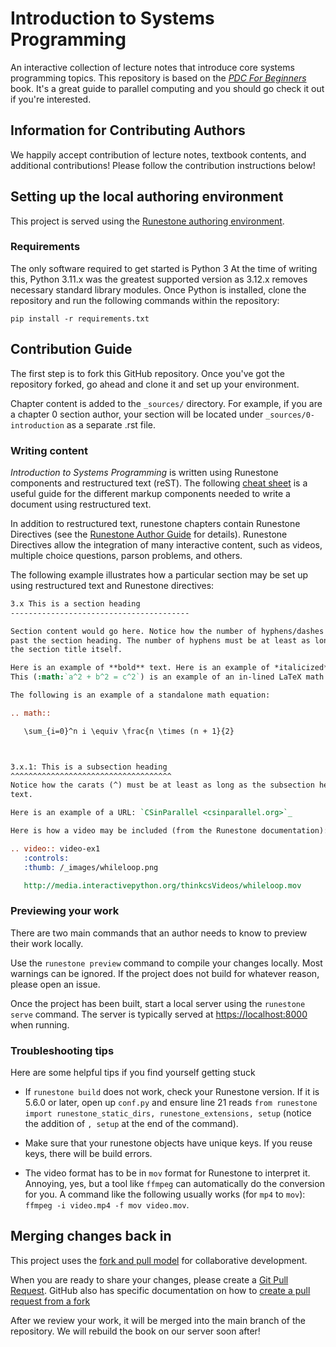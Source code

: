 # Introduction to Systems Programming

An interactive collection of lecture notes that introduce core systems programming topics.
This repository is based on the [_PDC For Beginners_](https://www.learnpdc.org/PDCBeginners/) book.
It's a great guide to parallel computing and you should go check it out if you're interested.

## Information for Contributing Authors

We happily accept contribution of lecture notes, textbook contents, and additional contributions!
Please follow the contribution instructions below!

## Setting up the local authoring environment

This project is served using the [Runestone authoring environment](https://github.com/RunestoneInteractive/rs).

### Requirements

The only software required to get started is Python 3
At the time of writing this, Python 3.11.x was the greatest supported version as 3.12.x removes necessary standard library modules.
Once Python is installed, clone the repository and run the following commands within the repository:

```
pip install -r requirements.txt
```

## Contribution Guide

The first step is to fork this GitHub repository.
Once you've got the repository forked, go ahead and clone it and set up your environment.

Chapter content is added to the `_sources/` directory. For example, if you are
a chapter 0 section author, your section will be located under
`_sources/0-introduction` as a separate .rst file.

### Writing content

_Introduction to Systems Programming_ is written using Runestone components and restructured
text (reST).
The following [cheat sheet](http://openalea.gforge.inria.fr/doc/openalea/doc/_build/html/source/sphinx/rest_syntax.html)
is a useful guide for the different markup components needed to write a document using restructured text.

In addition to restructured text, runestone chapters contain Runestone
Directives (see the
[Runestone Author Guide](https://runestone.academy/runestone/static/authorguide/index.html)
for details).
Runestone Directives allow the integration of many interactive
content, such as videos, multiple choice questions, parson problems, and others.

The following example illustrates how a particular section may be set up using
restructured text and Runestone directives:

```rst
3.x This is a section heading
----------------------------------------

Section content would go here. Notice how the number of hyphens/dashes extends
past the section heading. The number of hyphens must be at least as long as
the section title itself.

Here is an example of **bold** text. Here is an example of *italicized* text.
This (:math:`a^2 + b^2 = c^2`) is an example of an in-lined LaTeX math equation.

The following is an example of a standalone math equation:

.. math::

   \sum_{i=0}^n i \equiv \frac{n \times (n + 1}{2}



3.x.1: This is a subsection heading
^^^^^^^^^^^^^^^^^^^^^^^^^^^^^^^^^^^^
Notice how the carats (^) must be at least as long as the subsection heading
text.

Here is an example of a URL: `CSinParallel <csinparallel.org>`_

Here is how a video may be included (from the Runestone documentation):

.. video:: video-ex1
   :controls:
   :thumb: /_images/whileloop.png

   http://media.interactivepython.org/thinkcsVideos/whileloop.mov

```

### Previewing your work

There are two main commands that an author needs to know to preview
their work locally.

Use the `runestone preview` command to compile your changes locally. Most
warnings can be ignored. If the project does not build for whatever reason,
please open an issue.

Once the project has been built, start a local server using the `runestone serve` command.
The server is typically served at [https://localhost:8000](https://localhost:8000) when running.

### Troubleshooting tips

Here are some helpful tips if you find yourself getting stuck

- If `runestone build` does not work, check your Runestone version. If it
  is 5.6.0 or later, open up `conf.py` and ensure line 21 reads
  `from runestone import runestone_static_dirs, runestone_extensions, setup`
  (notice the addition of `, setup` at the end of the command).

- Make sure that your runestone objects have unique keys. If you reuse keys,
  there will be build errors.

- The video format has to be in `mov` format for Runestone to interpret it.
  Annoying, yes, but a tool like `ffmpeg` can automatically do the conversion
  for you. A command like the following usually works (for `mp4` to `mov`):
  `ffmpeg -i video.mp4 -f mov video.mov`.

## Merging changes back in

This project uses the [fork and pull model](https://docs.github.com/en/github/collaborating-with-issues-and-pull-requests/creating-a-pull-request)
for collaborative development.

When you are ready to share your changes, please create a
[Git Pull Request](https://docs.github.com/en/github/collaborating-with-issues-and-pull-requests/creating-a-pull-request).
GitHub also has specific documentation on how to [create a pull request from
a fork](https://docs.github.com/en/github/collaborating-with-issues-and-pull-requests/creating-a-pull-request-from-a-fork)

After we review your work, it will be merged into the main branch of the
repository. We will rebuild the book on our server soon after!
